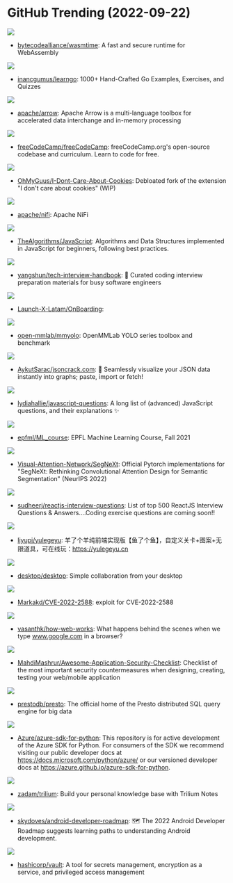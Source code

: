 # GitHub Trending (2022-09-22)

![](https://img.shields.io/badge/Rust-New%20375-green?style=flat-square&logo=appveyor)
- [bytecodealliance/wasmtime](https://github.com/bytecodealliance/wasmtime): A fast and secure runtime for WebAssembly

![](https://img.shields.io/badge/Go-New%2014-green?style=flat-square&logo=appveyor)
- [inancgumus/learngo](https://github.com/inancgumus/learngo): 1000+ Hand-Crafted Go Examples, Exercises, and Quizzes

![](https://img.shields.io/badge/C%2B%2B-New%204-green?style=flat-square&logo=appveyor)
- [apache/arrow](https://github.com/apache/arrow): Apache Arrow is a multi-language toolbox for accelerated data interchange and in-memory processing

![](https://img.shields.io/badge/TypeScript-New%20172-green?style=flat-square&logo=appveyor)
- [freeCodeCamp/freeCodeCamp](https://github.com/freeCodeCamp/freeCodeCamp): freeCodeCamp.org's open-source codebase and curriculum. Learn to code for free.

![](https://img.shields.io/badge/CSS-New%20542-green?style=flat-square&logo=appveyor)
- [OhMyGuus/I-Dont-Care-About-Cookies](https://github.com/OhMyGuus/I-Dont-Care-About-Cookies): Debloated fork of the extension "I don't care about cookies" (WIP)

![](https://img.shields.io/badge/Java-New%2011-green?style=flat-square&logo=appveyor)
- [apache/nifi](https://github.com/apache/nifi): Apache NiFi

![](https://img.shields.io/badge/JavaScript-New%20106-green?style=flat-square&logo=appveyor)
- [TheAlgorithms/JavaScript](https://github.com/TheAlgorithms/JavaScript): Algorithms and Data Structures implemented in JavaScript for beginners, following best practices.

![](https://img.shields.io/badge/JavaScript-New%20157-green?style=flat-square&logo=appveyor)
- [yangshun/tech-interview-handbook](https://github.com/yangshun/tech-interview-handbook): 💯 Curated coding interview preparation materials for busy software engineers

![](https://img.shields.io/badge/none-New%2021-green?style=flat-square&logo=appveyor)
- [Launch-X-Latam/OnBoarding](https://github.com/Launch-X-Latam/OnBoarding): 

![](https://img.shields.io/badge/Python-New%20291-green?style=flat-square&logo=appveyor)
- [open-mmlab/mmyolo](https://github.com/open-mmlab/mmyolo): OpenMMLab YOLO series toolbox and benchmark

![](https://img.shields.io/badge/TypeScript-New%20557-green?style=flat-square&logo=appveyor)
- [AykutSarac/jsoncrack.com](https://github.com/AykutSarac/jsoncrack.com): 🔮 Seamlessly visualize your JSON data instantly into graphs; paste, import or fetch!

![](https://img.shields.io/badge/none-New%2087-green?style=flat-square&logo=appveyor)
- [lydiahallie/javascript-questions](https://github.com/lydiahallie/javascript-questions): A long list of (advanced) JavaScript questions, and their explanations ✨

![](https://img.shields.io/badge/Jupyter%20Notebook-New%202-green?style=flat-square&logo=appveyor)
- [epfml/ML_course](https://github.com/epfml/ML_course): EPFL Machine Learning Course, Fall 2021

![](https://img.shields.io/badge/Python-New%2056-green?style=flat-square&logo=appveyor)
- [Visual-Attention-Network/SegNeXt](https://github.com/Visual-Attention-Network/SegNeXt): Official Pytorch implementations for "SegNeXt: Rethinking Convolutional Attention Design for Semantic Segmentation" (NeurIPS 2022)

![](https://img.shields.io/badge/JavaScript-New%20103-green?style=flat-square&logo=appveyor)
- [sudheerj/reactjs-interview-questions](https://github.com/sudheerj/reactjs-interview-questions): List of top 500 ReactJS Interview Questions & Answers....Coding exercise questions are coming soon!!

![](https://img.shields.io/badge/TypeScript-New%20286-green?style=flat-square&logo=appveyor)
- [liyupi/yulegeyu](https://github.com/liyupi/yulegeyu): 羊了个羊纯前端实现版【鱼了个鱼】，自定义关卡+图案+无限道具，可在线玩：https://yulegeyu.cn

![](https://img.shields.io/badge/TypeScript-New%2010-green?style=flat-square&logo=appveyor)
- [desktop/desktop](https://github.com/desktop/desktop): Simple collaboration from your desktop

![](https://img.shields.io/badge/C-New%2023-green?style=flat-square&logo=appveyor)
- [Markakd/CVE-2022-2588](https://github.com/Markakd/CVE-2022-2588): exploit for CVE-2022-2588

![](https://img.shields.io/badge/none-New%20108-green?style=flat-square&logo=appveyor)
- [vasanthk/how-web-works](https://github.com/vasanthk/how-web-works): What happens behind the scenes when we type www.google.com in a browser?

![](https://img.shields.io/badge/none-New%2019-green?style=flat-square&logo=appveyor)
- [MahdiMashrur/Awesome-Application-Security-Checklist](https://github.com/MahdiMashrur/Awesome-Application-Security-Checklist): Checklist of the most important security countermeasures when designing, creating, testing your web/mobile application

![](https://img.shields.io/badge/Java-New%208-green?style=flat-square&logo=appveyor)
- [prestodb/presto](https://github.com/prestodb/presto): The official home of the Presto distributed SQL query engine for big data

![](https://img.shields.io/badge/Python-New%2018-green?style=flat-square&logo=appveyor)
- [Azure/azure-sdk-for-python](https://github.com/Azure/azure-sdk-for-python): This repository is for active development of the Azure SDK for Python. For consumers of the SDK we recommend visiting our public developer docs at https://docs.microsoft.com/python/azure/ or our versioned developer docs at https://azure.github.io/azure-sdk-for-python.

![](https://img.shields.io/badge/JavaScript-New%2040-green?style=flat-square&logo=appveyor)
- [zadam/trilium](https://github.com/zadam/trilium): Build your personal knowledge base with Trilium Notes

![](https://img.shields.io/badge/Kotlin-New%2015-green?style=flat-square&logo=appveyor)
- [skydoves/android-developer-roadmap](https://github.com/skydoves/android-developer-roadmap): 🗺 The 2022 Android Developer Roadmap suggests learning paths to understanding Android development.

![](https://img.shields.io/badge/Go-New%2019-green?style=flat-square&logo=appveyor)
- [hashicorp/vault](https://github.com/hashicorp/vault): A tool for secrets management, encryption as a service, and privileged access management

